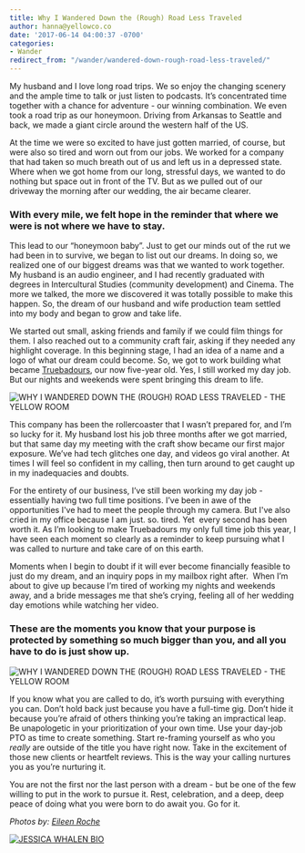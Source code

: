 ```yaml
---
title: Why I Wandered Down the (Rough) Road Less Traveled
author: hanna@yellowco.co
date: '2017-06-14 04:00:37 -0700'
categories:
- Wander
redirect_from: "/wander/wandered-down-rough-road-less-traveled/"
---
```


My husband and I love long road trips. We so enjoy the changing scenery and the ample time to talk or just listen to podcasts. It’s concentrated time together with a chance for adventure - our winning combination. We even took a road trip as our honeymoon. Driving from Arkansas to Seattle and back, we made a giant circle around the western half of the US.

At the time we were so excited to have just gotten married, of course, but were also so tired and worn out from our jobs. We worked for a company that had taken so much breath out of us and left us in a depressed state. Where when we got home from our long, stressful days, we wanted to do nothing but space out in front of the TV. But as we pulled out of our driveway the morning after our wedding, the air became clearer.

### **With every mile, we felt hope in the reminder that where we were is not where we have to stay.**

This lead to our “honeymoon baby”. Just to get our minds out of the rut we had been in to survive, we began to list out our dreams. In doing so, we realized one of our biggest dreams was that we wanted to work together. My husband is an audio engineer, and I had recently graduated with degrees in Intercultural Studies (community development) and Cinema. The more we talked, the more we discovered it was totally possible to make this happen. So, the dream of our husband and wife production team settled into my body and began to grow and take life.

We started out small, asking friends and family if we could film things for them. I also reached out to a community craft fair, asking if they needed any highlight coverage. In this beginning stage, I had an idea of a name and a logo of what our dream could become. So, we got to work building what became [Truebadours](http://www.truebadours.com/), our now five-year old. Yes, I still worked my day job. But our nights and weekends were spent bringing this dream to life.

![WHY I WANDERED DOWN THE (ROUGH) ROAD LESS TRAVELED - THE YELLOW ROOM](https://yellow-blog-images.imgix.net/2017/06/040917_American-Weekend_Eileen-Roche_2000.jpg "WHY I WANDERED DOWN THE (ROUGH) ROAD LESS TRAVELED - THE YELLOW ROOM")

This company has been the rollercoaster that I wasn’t prepared for, and I’m so lucky for it. My husband lost his job three months after we got married, but that same day my meeting with the craft show became our first major exposure. We’ve had tech glitches one day, and videos go viral another. At times I will feel so confident in my calling, then turn around to get caught up in my inadequacies and doubts.

For the entirety of our business, I’ve still been working my day job - essentially having two full time positions. I’ve been in awe of the opportunities I've had to meet the people through my camera. But I've also cried in my office because I am just. so. tired. Yet  every second has been worth it. As I’m looking to make Truebadours my only full time job this year, I have seen each moment so clearly as a reminder to keep pursuing what I was called to nurture and take care of on this earth.

Moments when I begin to doubt if it will ever become financially feasible to just do my dream, and an inquiry pops in my mailbox right after.  When I’m about to give up because I’m tired of working my nights and weekends away, and a bride messages me that she’s crying, feeling all of her wedding day emotions while watching her video.

### **These are the moments you know that your purpose is protected by something so much bigger than you, and all you have to do is just show up.**

![WHY I WANDERED DOWN THE (ROUGH) ROAD LESS TRAVELED - THE YELLOW ROOM](https://yellow-blog-images.imgix.net/2017/06/040917_American-Weekend_Eileen-Roche_1982.jpg "WHY I WANDERED DOWN THE (ROUGH) ROAD LESS TRAVELED - THE YELLOW ROOM")

If you know what you are called to do, it’s worth pursuing with everything you can. Don’t hold back just because you have a full-time gig. Don’t hide it because you’re afraid of others thinking you’re taking an impractical leap. Be unapologetic in your prioritization of your own time. Use your day-job PTO as time to create something. Start re-framing yourself as who you _really_ are outside of the title you have right now. Take in the excitement of those new clients or heartfelt reviews. This is the way your calling nurtures you as you’re nurturing it.

You are not the first nor the last person with a dream - but be one of the few willing to put in the work to pursue it. Rest, celebration, and a deep, deep peace of doing what you were born to do await you. Go for it.    

_Photos by: [Eileen Roche](http://eileen-roche.com/)_

[![JESSICA WHALEN BIO](https://yellow-blog-images.imgix.net/2017/04/JESSICA-WHALEN-BIO.jpg)](http://www.truebadours.com/)
